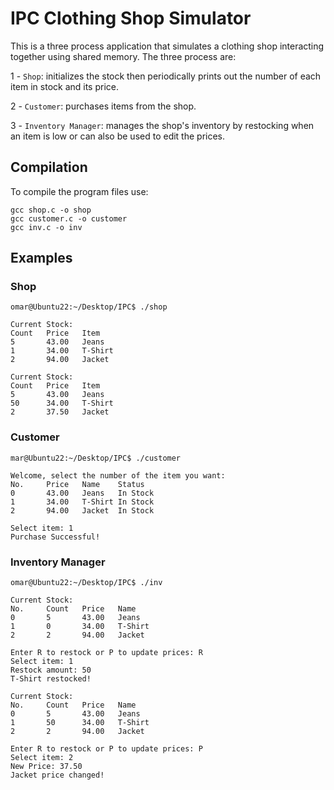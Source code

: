 # IPC Clothing Shop Simulator
This is a three process application that simulates a clothing shop interacting together using shared memory. The three process are:

1 - `Shop`: initializes the stock then periodically prints out the number of each item in stock and its price.

2 - `Customer`: purchases items from the shop.

3 - `Inventory Manager`: manages the shop's inventory by restocking when an item is low or can also be used to edit the prices.

## Compilation
To compile the program files use:
```
gcc shop.c -o shop
gcc customer.c -o customer
gcc inv.c -o inv
```

## Examples
### Shop
```
omar@Ubuntu22:~/Desktop/IPC$ ./shop

Current Stock:
Count   Price   Item
5       43.00   Jeans
1       34.00   T-Shirt
2       94.00   Jacket

Current Stock:
Count   Price   Item
5       43.00   Jeans
50      34.00   T-Shirt
2       37.50   Jacket
```

### Customer
```
mar@Ubuntu22:~/Desktop/IPC$ ./customer 

Welcome, select the number of the item you want:
No.     Price   Name    Status
0       43.00   Jeans   In Stock
1       34.00   T-Shirt In Stock
2       94.00   Jacket  In Stock

Select item: 1
Purchase Successful!
```

### Inventory Manager
```
omar@Ubuntu22:~/Desktop/IPC$ ./inv

Current Stock:
No.     Count   Price   Name
0       5       43.00   Jeans
1       0       34.00   T-Shirt
2       2       94.00   Jacket

Enter R to restock or P to update prices: R
Select item: 1
Restock amount: 50
T-Shirt restocked!

Current Stock:
No.     Count   Price   Name
0       5       43.00   Jeans
1       50      34.00   T-Shirt
2       2       94.00   Jacket

Enter R to restock or P to update prices: P
Select item: 2
New Price: 37.50
Jacket price changed!
```
